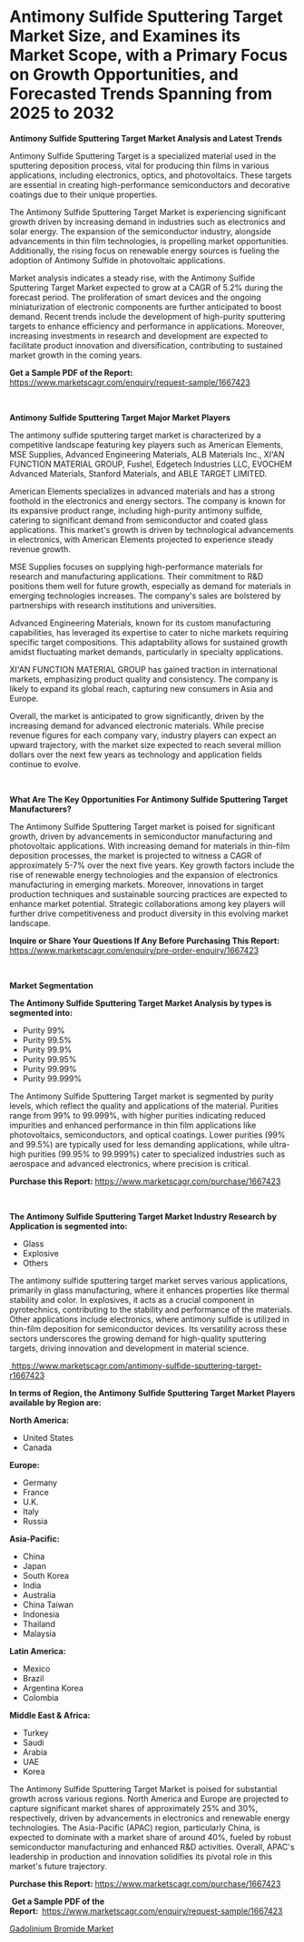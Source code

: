 <p><h1>Antimony Sulfide Sputtering Target Market Size, and Examines its Market Scope, with a Primary Focus on Growth Opportunities, and Forecasted Trends Spanning from 2025 to 2032</h1></p><p><strong>Antimony Sulfide Sputtering Target Market Analysis and Latest Trends</strong></p>
<p><p>Antimony Sulfide Sputtering Target is a specialized material used in the sputtering deposition process, vital for producing thin films in various applications, including electronics, optics, and photovoltaics. These targets are essential in creating high-performance semiconductors and decorative coatings due to their unique properties.</p><p>The Antimony Sulfide Sputtering Target Market is experiencing significant growth driven by increasing demand in industries such as electronics and solar energy. The expansion of the semiconductor industry, alongside advancements in thin film technologies, is propelling market opportunities. Additionally, the rising focus on renewable energy sources is fueling the adoption of Antimony Sulfide in photovoltaic applications.</p><p>Market analysis indicates a steady rise, with the Antimony Sulfide Sputtering Target Market expected to grow at a CAGR of 5.2% during the forecast period. The proliferation of smart devices and the ongoing miniaturization of electronic components are further anticipated to boost demand. Recent trends include the development of high-purity sputtering targets to enhance efficiency and performance in applications. Moreover, increasing investments in research and development are expected to facilitate product innovation and diversification, contributing to sustained market growth in the coming years.</p></p>
<p><strong>Get a Sample PDF of the Report:&nbsp;</strong> <a href="https://www.marketscagr.com/enquiry/request-sample/1667423?utm_campaign=2948&utm_medium=2&utm_source=Github&utm_content=ia&utm_term=08032025&utm_id=antimony-sulfide-sputtering-target">https://www.marketscagr.com/enquiry/request-sample/1667423</a></p>
<p>&nbsp;</p>
<p><strong>Antimony Sulfide Sputtering Target Major Market Players</strong></p>
<p><p>The antimony sulfide sputtering target market is characterized by a competitive landscape featuring key players such as American Elements, MSE Supplies, Advanced Engineering Materials, ALB Materials Inc., XI'AN FUNCTION MATERIAL GROUP, Fushel, Edgetech Industries LLC, EVOCHEM Advanced Materials, Stanford Materials, and ABLE TARGET LIMITED.</p><p>American Elements specializes in advanced materials and has a strong foothold in the electronics and energy sectors. The company is known for its expansive product range, including high-purity antimony sulfide, catering to significant demand from semiconductor and coated glass applications. This market's growth is driven by technological advancements in electronics, with American Elements projected to experience steady revenue growth.</p><p>MSE Supplies focuses on supplying high-performance materials for research and manufacturing applications. Their commitment to R&D positions them well for future growth, especially as demand for materials in emerging technologies increases. The company's sales are bolstered by partnerships with research institutions and universities.</p><p>Advanced Engineering Materials, known for its custom manufacturing capabilities, has leveraged its expertise to cater to niche markets requiring specific target compositions. This adaptability allows for sustained growth amidst fluctuating market demands, particularly in specialty applications.</p><p>XI'AN FUNCTION MATERIAL GROUP has gained traction in international markets, emphasizing product quality and consistency. The company is likely to expand its global reach, capturing new consumers in Asia and Europe.</p><p>Overall, the market is anticipated to grow significantly, driven by the increasing demand for advanced electronic materials. While precise revenue figures for each company vary, industry players can expect an upward trajectory, with the market size expected to reach several million dollars over the next few years as technology and application fields continue to evolve.</p></p>
<p>&nbsp;</p>
<p><strong>What Are The Key Opportunities For Antimony Sulfide Sputtering Target Manufacturers?</strong></p>
<p><p>The Antimony Sulfide Sputtering Target market is poised for significant growth, driven by advancements in semiconductor manufacturing and photovoltaic applications. With increasing demand for materials in thin-film deposition processes, the market is projected to witness a CAGR of approximately 5-7% over the next five years. Key growth factors include the rise of renewable energy technologies and the expansion of electronics manufacturing in emerging markets. Moreover, innovations in target production techniques and sustainable sourcing practices are expected to enhance market potential. Strategic collaborations among key players will further drive competitiveness and product diversity in this evolving market landscape.</p></p>
<p><strong>Inquire or Share Your Questions If Any Before Purchasing This Report:</strong> <a href="https://www.marketscagr.com/enquiry/pre-order-enquiry/1667423?utm_campaign=2948&utm_medium=2&utm_source=Github&utm_content=ia&utm_term=08032025&utm_id=antimony-sulfide-sputtering-target">https://www.marketscagr.com/enquiry/pre-order-enquiry/1667423</a></p>
<p>&nbsp;</p>
<p><strong>Market Segmentation</strong></p>
<p><strong>The Antimony Sulfide Sputtering Target Market Analysis by types is segmented into:</strong></p>
<p><ul><li>Purity 99%</li><li>Purity 99.5%</li><li>Purity 99.9%</li><li>Purity 99.95%</li><li>Purity 99.99%</li><li>Purity 99.999%</li></ul></p>
<p><p>The Antimony Sulfide Sputtering Target market is segmented by purity levels, which reflect the quality and applications of the material. Purities range from 99% to 99.999%, with higher purities indicating reduced impurities and enhanced performance in thin film applications like photovoltaics, semiconductors, and optical coatings. Lower purities (99% and 99.5%) are typically used for less demanding applications, while ultra-high purities (99.95% to 99.999%) cater to specialized industries such as aerospace and advanced electronics, where precision is critical.</p></p>
<p><strong>Purchase this Report:&nbsp;</strong><a href="https://www.marketscagr.com/purchase/1667423?utm_campaign=2948&utm_medium=2&utm_source=Github&utm_content=ia&utm_term=08032025&utm_id=antimony-sulfide-sputtering-target">https://www.marketscagr.com/purchase/1667423</a></p>
<p>&nbsp;</p>
<p><strong>The Antimony Sulfide Sputtering Target Market Industry Research by Application is segmented into:</strong></p>
<p><ul><li>Glass</li><li>Explosive</li><li>Others</li></ul></p>
<p><p>The antimony sulfide sputtering target market serves various applications, primarily in glass manufacturing, where it enhances properties like thermal stability and color. In explosives, it acts as a crucial component in pyrotechnics, contributing to the stability and performance of the materials. Other applications include electronics, where antimony sulfide is utilized in thin-film deposition for semiconductor devices. Its versatility across these sectors underscores the growing demand for high-quality sputtering targets, driving innovation and development in material science.</p></p>
<p><a href="https://www.marketscagr.com/antimony-sulfide-sputtering-target-r1667423?utm_campaign=2948&utm_medium=2&utm_source=Github&utm_content=ia&utm_term=08032025&utm_id=antimony-sulfide-sputtering-target">&nbsp;https://www.marketscagr.com/antimony-sulfide-sputtering-target-r1667423</a></p>
<p><strong>In terms of Region, the Antimony Sulfide Sputtering Target Market Players available by Region are:</strong></p>
<p>
    <p> <strong> North America: </strong>
        <ul>
            <li>United States</li>
            <li>Canada</li>
        </ul>
        </p> 
    <p> <strong> Europe: </strong>
        <ul>
            <li>Germany</li>
            <li>France</li>
            <li>U.K.</li>
            <li>Italy</li>
            <li>Russia</li>
        </ul>
        </p> 
    <p> <strong> Asia-Pacific: </strong>
        <ul>
            <li>China</li>
            <li>Japan</li>
            <li>South Korea</li>
            <li>India</li>
            <li>Australia</li>
            <li>China Taiwan</li>
            <li>Indonesia</li>
            <li>Thailand</li>
            <li>Malaysia</li>
        </ul>
        </p> 
    <p> <strong> Latin America: </strong>
        <ul>
            <li>Mexico</li>
            <li>Brazil</li>
            <li>Argentina Korea</li>
            <li>Colombia</li>
        </ul>
        </p> 
    <p> <strong> Middle East & Africa: </strong>
        <ul>
            <li>Turkey</li>
            <li>Saudi</li>
            <li>Arabia</li>
            <li>UAE</li>
            <li>Korea</li>
        </ul>
    </p>
    </p>
<p><p>The Antimony Sulfide Sputtering Target Market is poised for substantial growth across various regions. North America and Europe are projected to capture significant market shares of approximately 25% and 30%, respectively, driven by advancements in electronics and renewable energy technologies. The Asia-Pacific (APAC) region, particularly China, is expected to dominate with a market share of around 40%, fueled by robust semiconductor manufacturing and enhanced R&D activities. Overall, APAC's leadership in production and innovation solidifies its pivotal role in this market's future trajectory.</p></p>
<p><strong>Purchase this Report: </strong><a href="https://www.marketscagr.com/purchase/1667423?utm_campaign=2948&utm_medium=2&utm_source=Github&utm_content=ia&utm_term=08032025&utm_id=antimony-sulfide-sputtering-target">https://www.marketscagr.com/purchase/1667423</a></p>
<p>&nbsp;<strong>Get a Sample PDF of the Report:&nbsp;&nbsp;</strong><a href="https://www.marketscagr.com/enquiry/request-sample/1667423?utm_campaign=2948&utm_medium=2&utm_source=Github&utm_content=ia&utm_term=08032025&utm_id=antimony-sulfide-sputtering-target">https://www.marketscagr.com/enquiry/request-sample/1667423</a></p>
<p><strong></strong></p>
<p><p><a href="https://github.com/penecorodz74/Market-Research-Report-List-1/blob/main/gadolinium-bromide-market.md?utm_campaign=2948&utm_medium=2&utm_source=Github&utm_content=ia&utm_term=08032025&utm_id=antimony-sulfide-sputtering-target">Gadolinium Bromide Market</a></p></p>